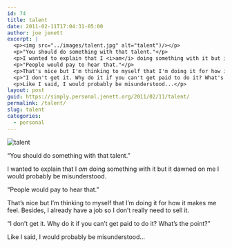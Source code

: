 ```yaml
---
id: 74
title: talent
date: 2011-02-11T17:04:31-05:00
author: joe jenett
excerpt: |
  <p><img src="../images/talent.jpg" alt="talent")/></p>
  <p>"You should do something with that talent."</p>
  <p>I wanted to explain that I <i>am</i> doing something with it but it dawned on me I would probably be misunderstood.</p>
  <p>"People would pay to hear that."</p>
  <p>That's nice but I'm thinking to myself that I'm doing it for how it makes me feel. Besides, I already have a job so I don't really need to sell it.</p>
  <p>"I don't get it. Why do it if you can't get paid to do it? What's the point?"</p>
  <p>Like I said, I would probably be misunderstood...</p>
layout: post
guid: https://simply.personal.jenett.org/2011/02/11/talent/
permalink: /talent/
slug: talent
categories:
  - personal
---
```

<p><img src="https://jenett.org/simply.personal/images/talent.jpg" alt="talent"></p>
<p>“You should do something with that talent.”</p>
<p>I wanted to explain that I <i>am</i> doing something with it but it dawned on me I would probably be misunderstood.</p>
<p>“People would pay to hear that.”</p>
<p>That’s nice but I’m thinking to myself that I’m doing it for how it makes me feel. Besides, I already have a job so I don’t really need to sell it.</p>
<p>“I don’t get it. Why do it if you can’t get paid to do it? What’s the point?”</p>
<p>Like I said, I would probably be misunderstood…</p>